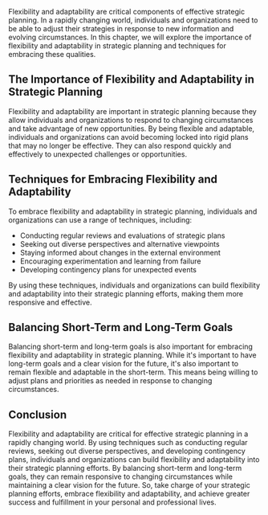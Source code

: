 
Flexibility and adaptability are critical components of effective strategic planning. In a rapidly changing world, individuals and organizations need to be able to adjust their strategies in response to new information and evolving circumstances. In this chapter, we will explore the importance of flexibility and adaptability in strategic planning and techniques for embracing these qualities.

The Importance of Flexibility and Adaptability in Strategic Planning
--------------------------------------------------------------------

Flexibility and adaptability are important in strategic planning because they allow individuals and organizations to respond to changing circumstances and take advantage of new opportunities. By being flexible and adaptable, individuals and organizations can avoid becoming locked into rigid plans that may no longer be effective. They can also respond quickly and effectively to unexpected challenges or opportunities.

Techniques for Embracing Flexibility and Adaptability
-----------------------------------------------------

To embrace flexibility and adaptability in strategic planning, individuals and organizations can use a range of techniques, including:

* Conducting regular reviews and evaluations of strategic plans
* Seeking out diverse perspectives and alternative viewpoints
* Staying informed about changes in the external environment
* Encouraging experimentation and learning from failure
* Developing contingency plans for unexpected events

By using these techniques, individuals and organizations can build flexibility and adaptability into their strategic planning efforts, making them more responsive and effective.

Balancing Short-Term and Long-Term Goals
----------------------------------------

Balancing short-term and long-term goals is also important for embracing flexibility and adaptability in strategic planning. While it's important to have long-term goals and a clear vision for the future, it's also important to remain flexible and adaptable in the short-term. This means being willing to adjust plans and priorities as needed in response to changing circumstances.

Conclusion
----------

Flexibility and adaptability are critical for effective strategic planning in a rapidly changing world. By using techniques such as conducting regular reviews, seeking out diverse perspectives, and developing contingency plans, individuals and organizations can build flexibility and adaptability into their strategic planning efforts. By balancing short-term and long-term goals, they can remain responsive to changing circumstances while maintaining a clear vision for the future. So, take charge of your strategic planning efforts, embrace flexibility and adaptability, and achieve greater success and fulfillment in your personal and professional lives.
